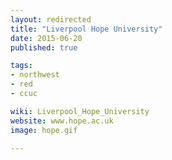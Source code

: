 ```yaml
---
layout: redirected
title: "Liverpool Hope University"
date: 2015-06-20
published: true

tags:
- northwest
- red
- ccuc

wiki: Liverpool_Hope_University
website: www.hope.ac.uk
image: hope.gif

---
```

